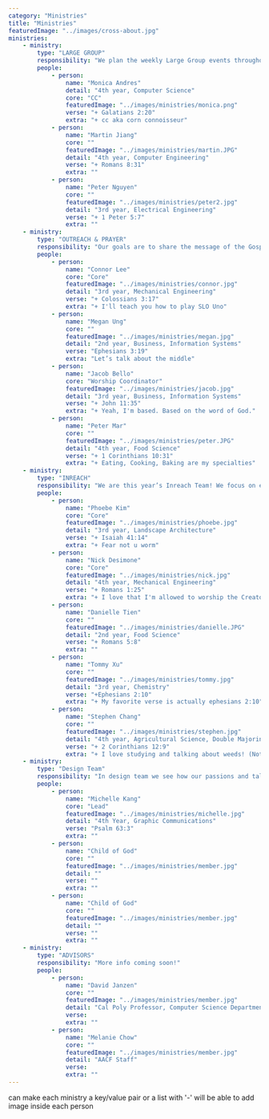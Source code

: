 ```yaml
---
category: "Ministries"
title: "Ministries"
featuredImage: "../images/cross-about.jpg"
ministries:
    - ministry:
        type: "LARGE GROUP"
        responsibility: "We plan the weekly Large Group events throughout the school year. From icebreakers and post large group events to activities and speakers, we try to make Large Group as God-centered and engaging as possible!"
        people:
            - person:
                name: "Monica Andres"
                detail: "4th year, Computer Science"
                core: "CC"
                featuredImage: "../images/ministries/monica.png"
                verse: "+ Galatians 2:20"
                extra: "+ cc aka corn connoisseur"
            - person:
                name: "Martin Jiang"
                core: ""
                featuredImage: "../images/ministries/martin.JPG"
                detail: "4th year, Computer Engineering"
                verse: "+ Romans 8:31"
                extra: ""
            - person:
                name: "Peter Nguyen"
                core: ""
                featuredImage: "../images/ministries/peter2.jpg"
                detail: "3rd year, Electrical Engineering"
                verse: "+ 1 Peter 5:7"
                extra: ""
    - ministry:
        type: "OUTREACH & PRAYER"
        responsibility: "Our goals are to share the message of the Gospel with those around us and to unify our community through prayer."
        people:
            - person:
                name: "Connor Lee"
                core: "Core"
                featuredImage: "../images/ministries/connor.jpg"
                detail: "3rd year, Mechanical Engineering"
                verse: "+ Colossians 3:17"
                extra: "+ I'll teach you how to play SLO Uno"
            - person:
                name: "Megan Ung"
                core: ""
                featuredImage: "../images/ministries/megan.jpg"
                detail: "2nd year, Business, Information Systems"
                verse: "Ephesians 3:19"
                extra: "Let’s talk about the middle"
            - person:
                name: "Jacob Bello"
                core: "Worship Coordinator"
                featuredImage: "../images/ministries/jacob.jpg"
                detail: "3rd year, Business, Information Systems"
                verse: "+ John 11:35"
                extra: "+ Yeah, I'm based. Based on the word of God."
            - person:
                name: "Peter Mar"
                core: ""
                featuredImage: "../images/ministries/peter.JPG"
                detail: "4th year, Food Science"
                verse: "+ 1 Corinthians 10:31"
                extra: "+ Eating, Cooking, Baking are my specialties"
    - ministry:
        type: "INREACH"
        responsibility: "We are this year’s Inreach Team! We focus on events that intentionally strengthen our relationships with one another and grow us toward God as a family. This will look like fellowship between the men’s and women’s communities, Bible studies, etc. Our desire is to love and be loved by God with unity."
        people:
            - person:
                name: "Phoebe Kim"
                core: "Core"
                featuredImage: "../images/ministries/phoebe.jpg"
                detail: "3rd year, Landscape Architecture"
                verse: "+ Isaiah 41:14"
                extra: "+ Fear not u worm"
            - person:
                name: "Nick Desimone"
                core: "Core"
                featuredImage: "../images/ministries/nick.jpg"
                detail: "4th year, Mechanical Engineering"
                verse: "+ Romans 1:25"
                extra: "+ I love that I'm allowed to worship the Creator (capital C)"
            - person:
                name: "Danielle Tien"
                core: ""
                featuredImage: "../images/ministries/danielle.JPG"
                detail: "2nd year, Food Science"
                verse: "+ Romans 5:8"
                extra: ""
            - person:
                name: "Tommy Xu"
                core: ""
                featuredImage: "../images/ministries/tommy.jpg"
                detail: "3rd year, Chemistry"
                verse: "+Ephesians 2:10"
                extra: "+ My favorite verse is actually ephesians 2:10"
            - person:
                name: "Stephen Chang"
                core: ""
                featuredImage: "../images/ministries/stephen.jpg"
                detail: "4th year, Agricultural Science, Double Majoring in AEPS"
                verse: "+ 2 Corinthians 12:9"
                extra: "+ I love studying and talking about weeds! (Not the smoking kind!)"
    - ministry:
        type: "Design Team"
        responsibility: "In design team we see how our passions and talents can be used for God and others. We work together in creating graphics, apparel, social media content for the fellowship!"
        people:
            - person:
                name: "Michelle Kang"
                core: "Lead"
                featuredImage: "../images/ministries/michelle.jpg"
                detail: "4th Year, Graphic Communications"
                verse: "Psalm 63:3"
                extra: ""
            - person:
                name: "Child of God"
                core: ""
                featuredImage: "../images/ministries/member.jpg"
                detail: ""
                verse: ""
                extra: ""
            - person:
                name: "Child of God"
                core: ""
                featuredImage: "../images/ministries/member.jpg"
                detail: ""
                verse: ""
                extra: ""
    - ministry:
        type: "ADVISORS"
        responsibility: "More info coming soon!"
        people:
            - person:
                name: "David Janzen"
                core: ""
                featuredImage: "../images/ministries/member.jpg"
                detail: "Cal Poly Professor, Computer Science Department"
                verse:
                extra: ""
            - person:
                name: "Melanie Chow"
                core: ""
                featuredImage: "../images/ministries/member.jpg"
                detail: "AACF Staff"
                verse:
                extra: ""
---
```

can make each ministry a key/value pair or a list with '-'
will be able to add image inside each person
